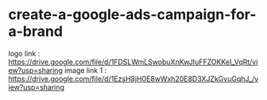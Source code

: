 # create-a-google-ads-campaign-for-a-brand
logo link : https://drive.google.com/file/d/1FDSLWmLSwobuXnKwJIuFFZOKKeI_VqRt/view?usp=sharing
image link 1 : https://drive.google.com/file/d/1EzsH8jH0E8wWxh20E8D3XJZkGvuGqhJ_/view?usp=sharing
